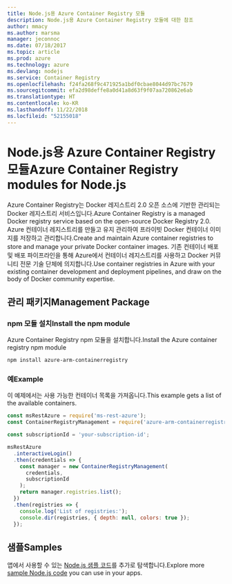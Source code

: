 ```yaml
---
title: Node.js용 Azure Container Registry 모듈
description: Node.js용 Azure Container Registry 모듈에 대한 참조
author: mmacy
ms.author: marsma
manager: jeconnoc
ms.date: 07/18/2017
ms.topic: article
ms.prod: azure
ms.technology: azure
ms.devlang: nodejs
ms.service: Container Registry
ms.openlocfilehash: f24fa268f9c471925a1bdf0cbae8044d97bc7679
ms.sourcegitcommit: efa2d98deffe8a0d41a8d63f9f07aa720862e6ab
ms.translationtype: HT
ms.contentlocale: ko-KR
ms.lasthandoff: 11/22/2018
ms.locfileid: "52155018"
---
```

# <a name="azure-container-registry-modules-for-nodejs"></a><span data-ttu-id="3e420-103">Node.js용 Azure Container Registry 모듈</span><span class="sxs-lookup"><span data-stu-id="3e420-103">Azure Container Registry modules for Node.js</span></span>

<span data-ttu-id="3e420-104">Azure Container Registry는 Docker 레지스트리 2.0 오픈 소스에 기반한 관리되는 Docker 레지스트리 서비스입니다.</span><span class="sxs-lookup"><span data-stu-id="3e420-104">Azure Container Registry is a managed Docker registry service based on the open-source Docker Registry 2.0.</span></span> <span data-ttu-id="3e420-105">Azure 컨테이너 레지스트리를 만들고 유지 관리하여 프라이빗 Docker 컨테이너 이미지를 저장하고 관리합니다.</span><span class="sxs-lookup"><span data-stu-id="3e420-105">Create and maintain Azure container registries to store and manage your private Docker container images.</span></span> <span data-ttu-id="3e420-106">기존 컨테이너 배포 및 배포 파이프라인을 통해 Azure에서 컨테이너 레지스트리를 사용하고 Docker 커뮤니티 전문 기술 단체에 의지합니다.</span><span class="sxs-lookup"><span data-stu-id="3e420-106">Use container registries in Azure with your existing container development and deployment pipelines, and draw on the body of Docker community expertise.</span></span>

## <a name="management-package"></a><span data-ttu-id="3e420-107">관리 패키지</span><span class="sxs-lookup"><span data-stu-id="3e420-107">Management Package</span></span>

### <a name="install-the-npm-module"></a><span data-ttu-id="3e420-108">npm 모듈 설치</span><span class="sxs-lookup"><span data-stu-id="3e420-108">Install the npm module</span></span>

<span data-ttu-id="3e420-109">Azure Container Registry npm 모듈을 설치합니다.</span><span class="sxs-lookup"><span data-stu-id="3e420-109">Install the Azure container registry npm module</span></span>

```bash
npm install azure-arm-containerregistry
```

### <a name="example"></a><span data-ttu-id="3e420-110">예</span><span class="sxs-lookup"><span data-stu-id="3e420-110">Example</span></span>

<span data-ttu-id="3e420-111">이 예제에서는 사용 가능한 컨테이너 목록을 가져옵니다.</span><span class="sxs-lookup"><span data-stu-id="3e420-111">This example gets a list of the available containers.</span></span>

```javascript
const msRestAzure = require('ms-rest-azure');
const ContainerRegistryManagement = require('azure-arm-containerregistry');

const subscriptionId = 'your-subscription-id';

msRestAzure
  .interactiveLogin()
  .then(credentials => {
    const manager = new ContainerRegistryManagement(
      credentials,
      subscriptionId
    );
    return manager.registries.list();
  })
  .then(registries => {
    console.log('List of registries:');
    console.dir(registries, { depth: null, colors: true });
  });
```

## <a name="samples"></a><span data-ttu-id="3e420-112">샘플</span><span class="sxs-lookup"><span data-stu-id="3e420-112">Samples</span></span>

<span data-ttu-id="3e420-113">앱에서 사용할 수 있는 [Node.js 샘플 코드](https://azure.microsoft.com/resources/samples/?platform=nodejs)를 추가로 탐색합니다.</span><span class="sxs-lookup"><span data-stu-id="3e420-113">Explore more [sample Node.js code](https://azure.microsoft.com/resources/samples/?platform=nodejs) you can use in your apps.</span></span>
